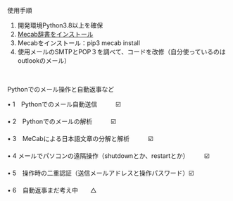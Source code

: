 使用手順

1. 開発環境Python3.8以上を確保
2. [Mecab辞書をインストール](https://github.com/ikegami-yukino/mecab/releases)
3. Mecabをインストール：pip3 mecab install
4. 使用メールのSMTPとPOP３を調べて、コードを改修（自分使っているのはoutlookのメール）

<br/>

Pythonでのメール操作と自動返事など

• 1　Pythonでのメール自動送信　　　☑️

 • 2　Pythonでのメールの解析　　　☑️ 
 
• 3　MeCabによる日本語文章の分解と解析　　　☑️

 • 4   メールでパソコンの遠隔操作（shutdownとか、restartとか）　　　☑️
 
 • 5　操作時の二重認証（送信メールアドレスと操作パスワード）☑️
 
 • 6　自動返事まだ考え中　　△　
